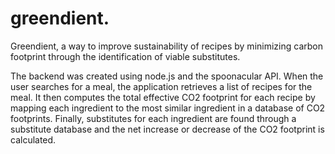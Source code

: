 # greendient.


Greendient, a way to improve sustainability of recipes by minimizing carbon footprint through the identification of viable substitutes.

The backend was created using node.js and the spoonacular API. When the user searches for a meal, the application retrieves a list of recipes for the meal. It then computes the total effective CO2 footprint for each recipe by mapping each ingredient to the most similar ingredient in a database of CO2 footprints. Finally, substitutes for each ingredient are found through a substitute database and the net increase or decrease of the CO2 footprint is calculated.
